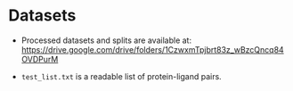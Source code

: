 # Datasets

- Processed datasets and splits are available at: https://drive.google.com/drive/folders/1CzwxmTpjbrt83z_wBzcQncq84OVDPurM

- `test_list.txt` is a readable list of protein-ligand pairs.

